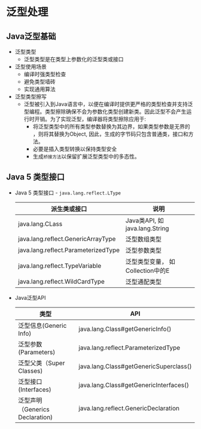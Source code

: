 # 泛型处理

## Java泛型基础

- 泛型类型
  - 泛型类型是在类型上参数化的泛型类或接口
- 泛型使用场景
  - 编译时强类型检查
  - 避免类型墙砖
  - 实现通用算法
- 泛型类型擦写
  - 泛型被引入到Java语言中，以便在编译时提供更严格的类型检查并支持泛型编程。类型擦除确保不会为参数化类型创建新类。因此泛型不会产生运行时开销。为了实现泛型，编译器将类型擦除应用于:
    - 将泛型类型中的所有类型参数替换为其边界，如果类型参数是无界的 ，则将其替换为Object, 因此，生成的字节码只包含普通类，接口和方法。
    - 必要是插入类型转换以保持类型安全
    - 生成`桥接方法`以保留扩展泛型类型中的多态性。

## Java 5 类型接口

- Java 5 类型接口 - `java.lang.reflect.LType`

  | 派生类或接口                        | 说明                                |
  | ----------------------------------- | ----------------------------------- |
  | java.lang.CLass                     | Java类API, 如 java.lang.String      |
  | java.lang.reflect.GenericArrayType  | 泛型数组类型                        |
  | java.lang.reflect.ParameterizedType | 泛型参数类型                        |
  | java.lang.reflect.TypeVariable      | 泛型类型变量， 如Collection<E>中的E |
  | java.lang.reflect.WildCardType      | 泛型通配类型                        |

- Java泛型API

  | 类型                            | API                                    |
  | ------------------------------- | -------------------------------------- |
  | 泛型信息(Generic Info)          | java.lang.Class#getGenericInfo()       |
  | 泛型参数(Parameters)            | java.lang.reflect.ParameterizedType    |
  | 泛型父类（Super Classes)        | java.lang.Class#getGenericSuperclass() |
  | 泛型接口(Interfaces)            | java.lang.Class#getGenericInterfaces() |
  | 泛型声明（Generics Declaration) | java.lang.reflect.GenericDeclaration   |

  
